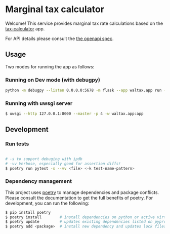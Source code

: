 # Marginal tax calculator

Welcome! This service provides marginal tax rate calculations based on the [tax-calculator](https://github.com/Points/interview-test-server) app.

For API details please consult the [the openapi spec](https://github.com/wsacin/pg-tax-calculator/blob/master/src/waltax/waltax.openapi.yml).

## Usage

Two modes for running the app as follows:

### Running on Dev mode (with debugpy)

```bash
python -m debugpy --listen 0.0.0.0:5678 -m flask --app waltax.app run --host=0.0.0.0 
```

### Running with uwsgi server
```bash
$ uwsgi --http 127.0.0.1:8000 --master -p 4 -w waltax.app:app
```


## Development

### Run tests
```bash

# -s to support debuging with ipdb
# -vv Verbose, especially good for assertion diffs!
$ poetry run pytest -s --vv <file> <-k test-name-pattern>
```

### Dependency management
This project uses [poetry](https://python-poetry.org/) to manage dependencies and package conflicts. Please consult the documentation to get the full benefits of poetry. For development, you can run the following:
```bash
$ pip install poetry
$ poetry install        # install dependencies on python or active virtualenv 
$ poetry update         # updates existing dependencies listed on pyproject.toml
$ poetry add <package>  # install new dependency and updates lock files
```
